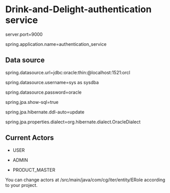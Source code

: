 # Drink-and-Delight-authentication service

server.port=9000

spring.application.name=authentication_service

## Data source
spring.datasource.url=jdbc:oracle:thin:@localhost:1521:orcl  

spring.datasource.username=sys as sysdba

spring.datasource.password=oracle

spring.jpa.show-sql=true

spring.jpa.hibernate.ddl-auto=update

spring.jpa.properties.dialect=org.hibernate.dialect.OracleDialect


## Current Actors
* USER

* ADMIN

* PRODUCT_MASTER

You can change actors at /src/main/java/com/cg/iter/entity/ERole according to your project.
